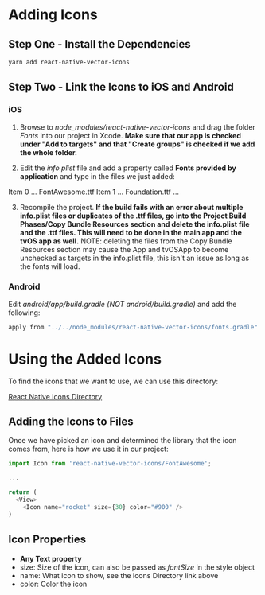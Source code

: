 # Adding Icons

## Step One - Install the Dependencies

```bash
yarn add react-native-vector-icons
```

## Step Two - Link the Icons to iOS and Android

### iOS

1. Browse to *node_modules/react-native-vector-icons* and drag the folder *Fonts* into our project in Xcode. **Make sure that our app is checked under "Add to targets" and that "Create groups" is checked if we add the whole folder.**

2. Edit the *info.plist* file and add a property called **Fonts provided by application** and type in the files we just added:

Item 0 ... FontAwesome.ttf
Item 1 ... Foundation.ttf
...

3. Recompile the project. **If the build fails with an error about multiple info.plist files or duplicates of the .ttf files, go into the Project Build Phases/Copy Bundle Resources section and delete the info.plist file and the .ttf files. This will need to be done in the main app and the tvOS app as well.** NOTE: deleting the files from the Copy Bundle Resources section may cause the App and tvOSApp to become unchecked as targets in the info.plist file, this isn't an issue as long as the fonts will load.

### Android

Edit *android/app/build.gradle (NOT android/build.gradle)* and add the following:

```bash
apply from "../../node_modules/react-native-vector-icons/fonts.gradle"
```


# Using the Added Icons

To find the icons that we want to use, we can use this directory:

[React Native Icons Directory](https://oblador.github.io/react-native-vector-icons/)

## Adding the Icons to Files

Once we have picked an icon and determined the library that the icon comes from, here is how we use it in our project:

```javascript
import Icon from 'react-native-vector-icons/FontAwesome';

...

return (
  <View>
    <Icon name="rocket" size={30} color="#900" />
)
```

## Icon Properties
- **Any Text property**
- size: Size of the icon, can also be passed as *fontSize* in the style object
- name: What icon to show, see the Icons Directory link above
- color: Color the icon